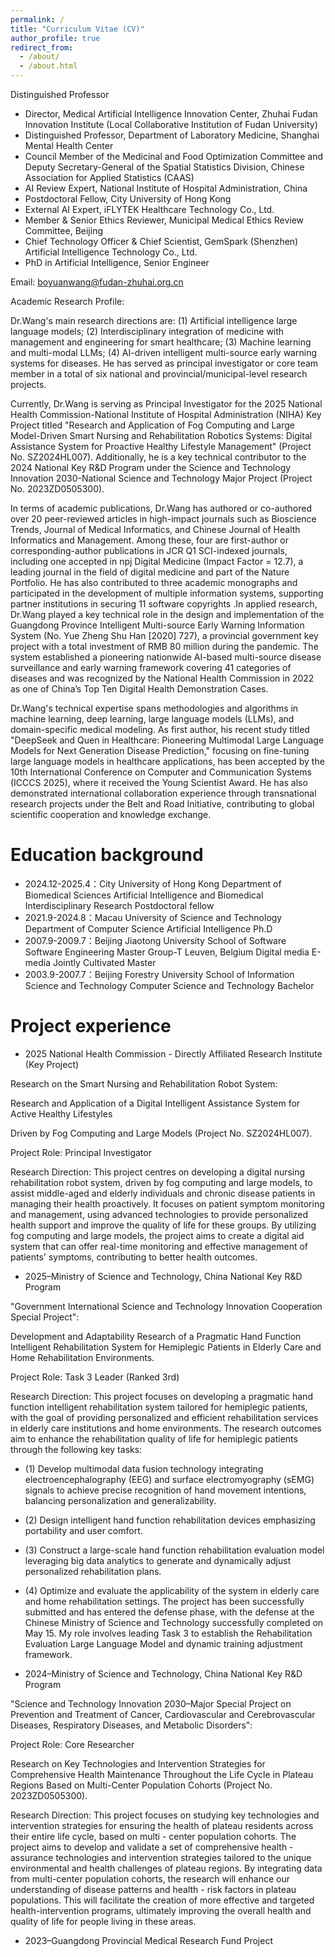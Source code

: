 ```yaml
---
permalink: /
title: "Curriculum Vitae (CV)"
author_profile: true
redirect_from: 
  - /about/
  - /about.html
---
```


Distinguished Professor
- Director, Medical Artificial Intelligence Innovation Center, Zhuhai Fudan Innovation Institute (Local Collaborative Institution of Fudan University)
- Distinguished Professor, Department of Laboratory Medicine, Shanghai Mental Health Center
- Council Member of the Medicinal and Food Optimization Committee and Deputy Secretary-General of the Spatial Statistics Division, Chinese Association for Applied Statistics (CAAS)
- AI Review Expert, National Institute of Hospital Administration, China
- Postdoctoral Fellow, City University of Hong Kong
- External AI Expert, iFLYTEK Healthcare Technology Co., Ltd.
- Member & Senior Ethics Reviewer, Municipal Medical Ethics Review Committee, Beijing
- Chief Technology Officer & Chief Scientist, GemSpark (Shenzhen) Artificial Intelligence Technology Co., Ltd.
- PhD in Artificial Intelligence, Senior Engineer

Email: boyuanwang@fudan-zhuhai.org.cn

Academic Research Profile:

Dr.Wang's main research directions are: (1) Artificial intelligence large language models; (2) Interdisciplinary integration of medicine with management and engineering for smart healthcare; (3) Machine learning and multi-modal LLMs; (4) AI-driven intelligent multi-source early warning systems for diseases. He has served as principal investigator or core team member in a total of six national and provincial/municipal-level research projects.

Currently, Dr.Wang is serving as Principal Investigator for the 2025 National Health Commission-National Institute of Hospital Administration (NIHA) Key Project titled "Research and Application of Fog Computing and Large Model-Driven Smart Nursing and Rehabilitation Robotics Systems: Digital Assistance System for Proactive Healthy Lifestyle Management" (Project No. SZ2024HL007). Additionally, he is a key technical contributor to the 2024 National Key R&D Program under the Science and Technology Innovation 2030-National Science and Technology Major Project (Project No. 2023ZD0505300).

In terms of academic publications, Dr.Wang has authored or co-authored over 20 peer-reviewed articles in high-impact journals such as Bioscience Trends, Journal of Medical Informatics, and Chinese Journal of Health Informatics and Management. Among these, four are first-author or corresponding-author publications in JCR Q1 SCI-indexed journals, including one accepted in npj Digital Medicine (Impact Factor = 12.7), a leading journal in the field of digital medicine and part of the Nature Portfolio. He has also contributed to three academic monographs and participated in the development of multiple information systems, supporting partner institutions in securing 11 software copyrights .In applied research, Dr.Wang played a key technical role in the design and implementation of the Guangdong Province Intelligent Multi-source Early Warning Information System (No. Yue Zheng Shu Han [2020] 727), a provincial government key project with a total investment of RMB 80 million during the pandemic. The system established a pioneering nationwide AI-based multi-source disease surveillance and early warning framework covering 41 categories of diseases and was recognized by the National Health Commission in 2022 as one of China’s Top Ten Digital Health Demonstration Cases.

Dr.Wang's technical expertise spans methodologies and algorithms in machine learning, deep learning, large language models (LLMs), and domain-specific medical modeling. As first author, his recent study titled "DeepSeek and Quen in Healthcare: Pioneering Multimodal Large Language Models for Next Generation Disease Prediction," focusing on fine-tuning large language models in healthcare applications, has been accepted by the 10th International Conference on Computer and Communication Systems (ICCCS 2025), where it received the Young Scientist Award. He has also demonstrated international collaboration experience through transnational research projects under the Belt and Road Initiative, contributing to global scientific cooperation and knowledge exchange.

Education background
======
- 2024.12-2025.4：City University of Hong Kong  Department of Biomedical Sciences  Artificial Intelligence and Biomedical Interdisciplinary Research   Postdoctoral fellow
- 2021.9-2024.8：Macau University of Science and Technology   Department of Computer Science   Artificial Intelligence   Ph.D
- 2007.9-2009.7：Beijing Jiaotong University   School of Software   Software Engineering   Master
                 Group-T Leuven, Belgium   Digital media   E-media   Jointly Cultivated Master
- 2003.9-2007.7：Beijing Forestry University   School of Information Science and Technology   Computer Science and Technology  Bachelor

Project experience
======

- 2025 National Health Commission - Directly Affiliated Research Institute (Key Project)

Research on the Smart Nursing and Rehabilitation Robot System:

Research and Application of a Digital Intelligent Assistance System for Active Healthy Lifestyles

Driven by Fog Computing and Large Models (Project No. SZ2024HL007).

Project Role: Principal Investigator

Research Direction: This project centres on developing a digital nursing rehabilitation robot system, driven by fog computing and large models, to assist middle-aged and elderly individuals and chronic disease patients in managing their health proactively. It focuses on patient symptom monitoring and management, using advanced technologies to provide personalized health support and improve the quality of life for these groups. By utilizing fog computing and large models, the project aims to create a digital aid system that can offer real-time monitoring and effective management of patients' symptoms, contributing to better health outcomes.

- 2025–Ministry of Science and Technology, China National Key R&D Program

"Government International Science and Technology Innovation Cooperation Special Project":

Development and Adaptability Research of a Pragmatic Hand Function Intelligent Rehabilitation System for Hemiplegic Patients in Elderly Care and Home Rehabilitation Environments.

Project Role: Task 3 Leader (Ranked 3rd)

Research Direction: This project focuses on developing a pragmatic hand function intelligent rehabilitation system tailored for hemiplegic patients, with the goal of providing personalized and efficient rehabilitation services in elderly care institutions and home environments. The research outcomes aim to enhance the rehabilitation quality of life for hemiplegic patients through the following key tasks:

   - (1) Develop multimodal data fusion technology integrating electroencephalography (EEG) and surface electromyography (sEMG) signals to achieve precise recognition of hand movement intentions, balancing personalization and generalizability.
   - (2) Design intelligent hand function rehabilitation devices emphasizing portability and user comfort.
   - (3) Construct a large-scale hand function rehabilitation evaluation model leveraging big data analytics to generate and dynamically adjust personalized rehabilitation plans.
   - (4) Optimize and evaluate the applicability of the system in elderly care and home rehabilitation settings.
The project has been successfully submitted and has entered the defense phase, with the defense at the Chinese Ministry of Science and Technology successfully completed on May 15. My role involves leading Task 3 to establish the Rehabilitation Evaluation Large Language Model and dynamic training adjustment framework.

- 2024–Ministry of Science and Technology, China National Key R&D Program

"Science and Technology Innovation 2030–Major Special Project on Prevention and Treatment of Cancer, Cardiovascular and Cerebrovascular Diseases, Respiratory Diseases, and Metabolic Disorders":

Project Role: Core Researcher

Research on Key Technologies and Intervention Strategies for Comprehensive Health Maintenance Throughout the Life Cycle in Plateau Regions Based on Multi-Center Population Cohorts (Project No. 2023ZD0505300).

Research Direction: This project focuses on studying key technologies and intervention strategies for ensuring the health of plateau residents across their entire life cycle, based on multi - center population cohorts. The project aims to develop and validate a set of comprehensive health - assurance technologies and intervention strategies tailored to the unique environmental and health challenges of plateau regions. By integrating data from multi-center population cohorts, the research will enhance our understanding of disease patterns and health - risk factors in plateau populations. This will facilitate the creation of more effective and targeted health-intervention programs, ultimately improving the overall health and quality of life for people living in these areas.

- 2023–Guangdong Provincial Medical Research Fund Project







